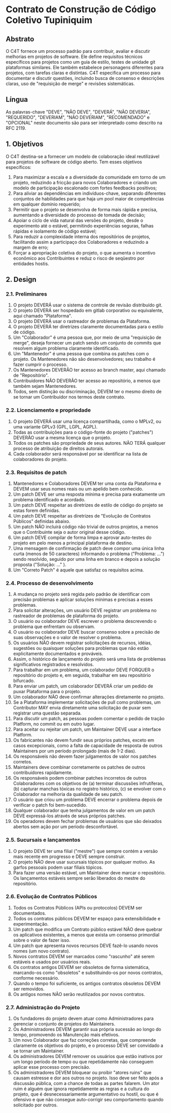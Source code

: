 # Contrato de Construção de Código Coletivo Tupiniquim 

## Abstrato
O C4T fornece um processo padrão para contribuir, avaliar e discutir melhorias em projetos de software. Ele define requisitos técnicos específicos para projetos como um guia de estilo, testes de unidade git plataformas similares. Ele também estabelece personagens diferentes para projetos, com tarefas claras e distintas. C4T especifica um processo para documentar e discutir questões, incluindo busca de consenso e descrições claras, uso de "requisição de merge" e revisões sistemáticas.

## Língua
As palavras-chave "DEVE", "NÃO DEVE", "DEVERÁ", "NÃO DEVERIA", "REQUERIDO", "DEVERIAM", "NÃO DEVERIAM", "RECOMENDADO" e "OPCIONAL" neste documento são para ser interpretado como descrito na RFC 2119.

## 1. Objetivos
O C4T destina-se a fornecer um modelo de colaboração ideal reutilizável para projetos de software de código aberto. Tem esses objetivos específicos:
1. Para maximizar a escala e a diversidade da comunidade em torno de um projeto, reduzindo a fricção para novos Colaboradores e criando um modelo de participação escalonado com fortes feedbacks positivos;
1. Para aliviar as dependências em indivíduos-chave, separando diferentes conjuntos de habilidades para que haja um pool maior de competências em qualquer domínio requerido;
1. Permitir que o projeto se desenvolva de forma mais rápida e precisa, aumentando a diversidade do processo de tomada de decisão;
1. Apoiar o ciclo de vida natural das versões do projeto, desde o experimento até o estável, permitindo experiências seguras, falhas rápidas e isolamento de código estável;
1. Para reduzir a complexidade interna dos repositórios de projetos, facilitando assim a participaço dos Colaboradores e reduzindo a margem de erro;
1. Forçar a apropriação coletiva do projeto, o que aumenta o incentivo econômico aos Contribuintes e reduz o risco de seqüestro por entidades hostis.

## 2. Design
### 2.1. Preliminares
1. O projeto DEVERÁ usar o sistema de controle de revisão distribuído git.
1. O projeto DEVERÁ ser hospedado em gitlab corporativo ou equivalente, aqui chamado "Plataforma".
1. O projeto DEVERÁ usar o rastreador de problemas da Plataforma.
1. O projeto DEVERÁ ter diretrizes claramente documentadas para o estilo de código.
1. Um "Colaborador" é uma pessoa que, por meio de uma "requisição de merge", deseja fornecer um patch sendo um conjunto de commits que resolvem algum problema claramente identificado.
1. Um "Mantenedor" é uma pessoa que combina os patches com o projeto. Os Mantenedores não são desenvolvedores; seu trabalho é fazer cumprir o processo.
1. Os Mantenedores DEVERÃO ter acesso ao branch master, aqui chamado de "Repositório".
1. Contribuidores NÃO DEVERÃO ter acesso ao repositório, a menos que também sejam Mantenedores.
1. Todos, sem distinção ou discriminação, DEVEM ter o mesmo direito de se tornar um Contribuidor nos termos deste contrato.

### 2.2. Licenciamento e propriedade
1. O projeto DEVERÁ usar uma licença compartilhada, como o MPLv2, ou uma variante GPLv3 (GPL, LGPL, AGPL).
1. Todas as contribuições para o código-fonte do projeto ("patches") DEVERÃO usar a mesma licença que o projeto.
1. Todos os patches são propriedade de seus autores. NÃO TERÁ qualquer processo de atribuição de direitos autorais.
1. Cada colaborador será responsável por se identificar na lista de colaboradores do projeto.

### 2.3. Requisitos de patch
1. Mantenedores e Colaboradores DEVEM ter uma conta da Plataforma e DEVEM usar seus nomes reais ou um apelido bem conhecido.
1. Um patch DEVE ser uma resposta mínima e precisa para exatamente um problema identificado e acordado.
1. Um patch DEVE respeitar as diretrizes de estilo de código do projeto se estas forem definidas.
1. Um patch DEVE respeitar as diretrizes de "Evolução de Contratos Públicos" definidas abaixo.
1. Um patch NÃO incluirá código não trivial de outros projetos, a menos que o Contribuinte seja o autor original desse código.
1. Um patch DEVE compilar de forma limpa e aprovar auto-testes do projeto em pelo menos a principal plataforma de destino.
1. Uma mensagem de confirmação de patch deve compor uma única linha curta (menos de 50 caracteres) informando o problema ("Problema: ...") sendo resolvido, seguido por uma linha em branco e depois a solução proposta ("Solução: ..." ).
1. Um "Correto Patch" é aquele que satisfaz os requisitos acima.

### 2.4. Processo de desenvolvimento
1. A mudança no projeto será regida pelo padrão de identificar com precisão problemas e aplicar soluções mínimas e precisas a esses problemas.
1. Para solicitar alterações, um usuário DEVE registrar um problema no rastreador de problemas de plataforma do projeto.
1. O usuário ou colaborador DEVE escrever o problema descrevendo o problema que enfrentam ou observam.
1. O usuário ou colaborador DEVE buscar consenso sobre a precisão de suas observações e o valor de resolver o problema.
1. Os usuários NÃO devem registrar solicitações de recursos, idéias, sugestões ou quaisquer soluções para problemas que não estão explicitamente documentados e prováveis.
1. Assim, o histórico de lançamento do projeto será uma lista de problemas significativos registrados e resolvidos.
1. Para trabalhar em um problema, um colaborador DEVE FORQUER o repositório do projeto e, em seguida, trabalhar em seu repositório bifurcado.
1. Para enviar um patch, um colaborador DEVERÁ criar um pedido de puxar Plataforma para o projeto.
1. Um colaborador NÃO deve confirmar alterações diretamente no projeto.
1. Se a Plataforma implementar solicitações de pull como problemas, um Contributor MAY envia diretamente uma solicitação de puxar sem registrar uma questão separada.
1. Para discutir um patch, as pessoas podem comentar o pedido de tração Platform, no commit ou em outro lugar.
1. Para aceitar ou rejeitar um patch, um Maintainer DEVE usar a interface Platform.
1. Os fabricantes não devem fundir seus próprios patches, exceto em casos excepcionais, como a falta de capacidade de resposta de outros Maintainers por um período prolongado (mais de 1-2 dias).
1. Os responsáveis ​​não devem fazer julgamentos de valor nos patches corretos.
1. Maintainers deve combinar corretamente os patches de outros contribuidores rapidamente.
1. Os responsáveis ​​podem combinar patches incorretos de outros Colaboradores com os objetivos de (a) terminar discussões infrutíferas, (b) capturar manchas tóxicas no registro histórico, (c) se envolver com o Colaborador na melhoria da qualidade de seu patch.
1. O usuário que criou um problema DEVE encerrar o problema depois de verificar o patch foi bem-sucedido.
1. Qualquer colaborador que tenha julgamentos de valor em um patch DEVE expressá-los através de seus próprios patches.
1. Os operadores devem fechar problemas de usuários que são deixados abertos sem ação por um período desconfortável.

### 2.5. Sucursais e lançamentos
1. O projeto DEVE ter uma filial ("mestre") que sempre contém a versão mais recente em progresso e DEVE sempre construir.
1. O projeto NÃO deve usar sucursais tópicos por qualquer motivo. As garfos pessoais podem usar filiais tópicos.
1. Para fazer uma versão estável, um Maintainer deve marcar o repositório. Os lançamentos estáveis ​​sempre serão liberados do mestre do repositório.

### 2.6. Evolução de Contratos Públicos
1. Todos os Contratos Públicos (APIs ou protocolos) DEVEM ser documentados.
1. Todos os contratos públicos DEVEM ter espaço para extensibilidade e experimentação.
1. Um patch que modifica um Contrato público estável NÃO deve quebrar os aplicativos existentes, a menos que exista um consenso primordial sobre o valor de fazer isso.
1. Um patch que apresenta novos recursos DEVE fazê-lo usando novos nomes (um novo contrato).
1. Novos contratos DEVEM ser marcados como "rascunho" até serem estáveis ​​e usados ​​por usuários reais.
1. Os contratos antigos DEVEM ser obsoletos de forma sistemática, marcando-os como "obsoletos" e substituindo-os por novos contratos, conforme necessário.
1. Quando o tempo foi suficiente, os antigos contratos obsoletos DEVEM ser removidos.
1. Os antigos nomes NÃO serão reutilizados por novos contratos.

### 2.7. Administração do Projeto
1. Os fundadores do projeto devem atuar como Administradores para gerenciar o conjunto de projetos do Maintainers.
1. Os Administradores DEVEM garantir sua própria sucessão ao longo do tempo, promovendo os Manutenção mais efetivos.
1. Um novo Colaborador que faz correções corretas, que compreende claramente os objetivos do projeto, e o processo DEVE ser convidado a se tornar um Maintainer.
1. Os administradores DEVEM remover os usuários que estão inativos por um longo período de tempo ou que repetidamente não conseguem aplicar esse processo com precisão.
1. Os administradores DEVEM bloquear ou proibir "atores ruins" que causam estresse e dor aos outros no projeto. Isso deve ser feito após a discussão pública, com a chance de todas as partes falarem. Um ator ruim é alguém que ignora repetidamente as regras e a cultura do projeto, que é desnecessariamente argumentativo ou hostil, ou que é ofensivo e que não consegue auto-corrigir seu comportamento quando solicitado por outros.

